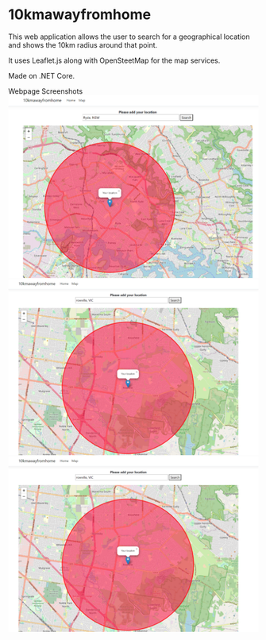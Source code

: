 # 10kmawayfromhome

This web application allows the user to search for a geographical location and shows the 10km radius around that point.

It uses Leaflet.js along with OpenSteetMap for the map services.

Made on .NET Core.

Webpage Screenshots
![Example NSW Location](https://github.com/sazit/10kmawayfromhome/blob/master/10kmawayfromhome/10km1.png)
![Example VIC Location](https://github.com/sazit/10kmawayfromhome/blob/master/10kmawayfromhome/10km2.png)
![Example NSW Address](https://github.com/sazit/10kmawayfromhome/blob/master/10kmawayfromhome/10km2.png)
